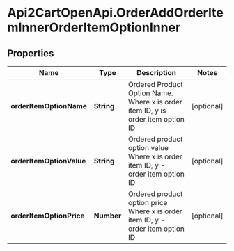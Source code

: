 # Api2CartOpenApi.OrderAddOrderItemInnerOrderItemOptionInner

## Properties

Name | Type | Description | Notes
------------ | ------------- | ------------- | -------------
**orderItemOptionName** | **String** | Ordered Product Option Name. Where x is order item ID, y is order item option ID | [optional] 
**orderItemOptionValue** | **String** | Ordered product option value Where x is order item ID, y - order item option ID | [optional] 
**orderItemOptionPrice** | **Number** | Ordered product option price Where x is order item ID, y - order item option ID | [optional] 


